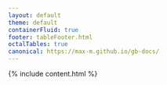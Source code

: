 ```yaml
---
layout: default
theme: default
containerFluid: true
footer: tableFooter.html
octalTables: true
canonical: https://max-m.github.io/gb-docs/
---
```


{% include content.html %}
